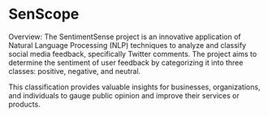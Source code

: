 # SenScope
Overview:
The SentimentSense project is an innovative application of Natural Language Processing (NLP) techniques to analyze and classify social media feedback, specifically Twitter comments. The project aims to determine the sentiment of user feedback by categorizing it into three classes: positive, negative, and neutral. 

This classification provides valuable insights for businesses, organizations, and individuals to gauge public opinion and improve their services or products.